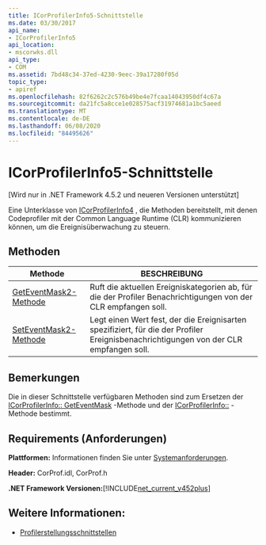 ```yaml
---
title: ICorProfilerInfo5-Schnittstelle
ms.date: 03/30/2017
api_name:
- ICorProfilerInfo5
api_location:
- mscorwks.dll
api_type:
- COM
ms.assetid: 7bd48c34-37ed-4230-9eec-39a17280f05d
topic_type:
- apiref
ms.openlocfilehash: 82f6262c2c576b49be4e7fcaa14043950df4c67a
ms.sourcegitcommit: da21fc5a8cce1e028575acf31974681a1bc5aeed
ms.translationtype: MT
ms.contentlocale: de-DE
ms.lasthandoff: 06/08/2020
ms.locfileid: "84495626"
---
```

# <a name="icorprofilerinfo5-interface"></a>ICorProfilerInfo5-Schnittstelle
[Wird nur in .NET Framework 4.5.2 und neueren Versionen unterstützt]  
  
 Eine Unterklasse von [ICorProfilerInfo4](icorprofilerinfo4-interface.md) , die Methoden bereitstellt, mit denen Codeprofiler mit der Common Language Runtime (CLR) kommunizieren können, um die Ereignisüberwachung zu steuern.  
  
## <a name="methods"></a>Methoden  
  
|Methode|BESCHREIBUNG|  
|------------|-----------------|  
|[GetEventMask2-Methode](icorprofilerinfo5-geteventmask2-method.md)|Ruft die aktuellen Ereigniskategorien ab, für die der Profiler Benachrichtigungen von der CLR empfangen soll.|  
|[SetEventMask2-Methode](icorprofilerinfo5-seteventmask2-method.md)|Legt einen Wert fest, der die Ereignisarten spezifiziert, für die der Profiler Ereignisbenachrichtigungen von der CLR empfangen soll.|  
  
## <a name="remarks"></a>Bemerkungen  
 Die in dieser Schnittstelle verfügbaren Methoden sind zum Ersetzen der [ICorProfilerInfo:: GetEventMask](icorprofilerinfo-geteventmask-method.md) -Methode und der [ICorProfilerInfo::](icorprofilerinfo-seteventmask-method.md) -Methode bestimmt.  
  
## <a name="requirements"></a>Requirements (Anforderungen)  
 **Plattformen:** Informationen finden Sie unter [Systemanforderungen](../../get-started/system-requirements.md).  
  
 **Header:** CorProf.idl, CorProf.h  
  
 **.NET Framework Versionen:**[!INCLUDE[net_current_v452plus](../../../../includes/net-current-v452plus-md.md)]  
  
## <a name="see-also"></a>Weitere Informationen:

- [Profilerstellungsschnittstellen](profiling-interfaces.md)
